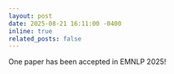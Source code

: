 ```yaml
---
layout: post
date: 2025-08-21 16:11:00 -0400
inline: true
related_posts: false
---
```


One paper has been accepted in EMNLP 2025! 
